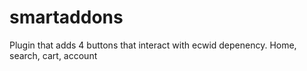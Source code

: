 # smartaddons
Plugin that adds 4 buttons that interact with ecwid depenency. Home, search, cart, account
